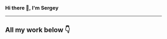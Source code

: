 ### Hi there 👋, I'm Sergey

[website]: https://chalkovsergey.github.io
[youtube]: hhttps://www.youtube.com/channel/UCD_qgo3h3J9naTl3hVr4ctw
[instagram]: https://www.instagram.com/sergeychalkov
[vk]: https://vk.com/prostokovsergej7

---
## All my work below 👇


